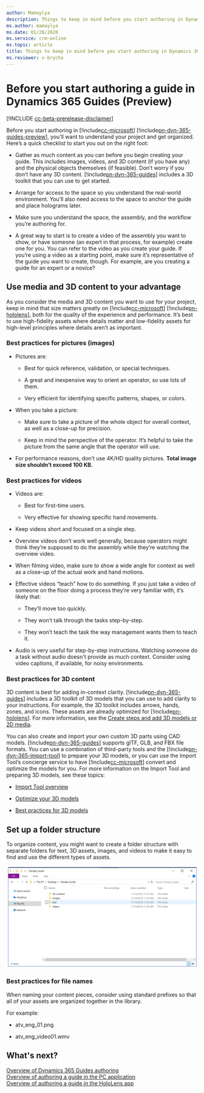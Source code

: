 ```yaml
---
author: Mamaylya
description: Things to keep in mind before you start authoring in Dynamics 365 Guides (Preview), including media and file naming.
ms.author: mamaylya
ms.date: 01/28/2020
ms.service: crm-online
ms.topic: article
title: Things to keep in mind before you start authoring in Dynamics 365 Guides (Preview)
ms.reviewer: v-brycho
---
```


# Before you start authoring a guide in Dynamics 365 Guides (Preview)

[!INCLUDE [cc-beta-prerelease-disclaimer](../includes/cc-beta-prerelease-disclaimer.md)]
 
Before you start authoring in [!include[cc-microsoft](../includes/cc-microsoft.md)] [!include[pn-dyn-365-guides-preview](../includes/pn-dyn-365-guides-preview.md)], you’ll want to understand your project and get organized. Here’s a quick checklist to start you out on the right foot:

- Gather as much content as you can before you begin creating your guide. This includes images, videos, and 3D content 
(if you have any) and the physical objects themselves (if feasible). Don’t worry if you don’t have any 3D content. 
[!include[pn-dyn-365-guides](../includes/pn-dyn-365-guides.md)] includes a 3D toolkit that you can use to get started.

- Arrange for access to the space so you understand the real-world environment. You’ll also need access to the space to anchor 
the guide and place holograms later.

- Make sure you understand the space, the assembly, and the workflow you’re authoring for.

- A great way to start is to create a video of the assembly you want to show, or have someone (an expert in that process, 
for example) create one for you. You can refer to the video as you create your guide. If you’re using a video as a starting 
point, make sure it’s representative of the guide you want to create, though. For example, are you creating a guide for an 
expert or a novice?

## Use media and 3D content to your advantage

As you consider the media and 3D content you want to use for your project, keep in mind that size matters greatly on [!include[cc-microsoft](../includes/cc-microsoft.md)] [!include[pn-hololens](../includes/pn-hololens.md)], 
both for the quality of the experience and performance. It’s best to use high-fidelity assets where details matter and low-fidelity 
assets for high-level principles where details aren’t as important.

### Best practices for pictures (images)

- Pictures are:

  - Best for quick reference, validation, or special techniques.
  
  - A great and inexpensive way to orient an operator, so use lots of them. 
  
  - Very efficient for identifying specific patterns, shapes, or colors.
  
- When you take a picture:

  - Make sure to take a picture of the whole object for overall context, as well as a close-up for precision.
  
  - Keep in mind the perspective of the operator. It’s helpful to take the picture from the same angle that the operator will use.

- For performance reasons, don’t use 4K/HD quality pictures. **Total image size shouldn’t exceed 100 KB.**

### Best practices for videos

- Videos are:

  - Best for first-time users.
  
  - Very effective for showing specific hand movements.
  
- Keep videos short and focused on a single step.

- Overview videos don’t work well generally, because operators might think they’re supposed to do the assembly while they’re watching 
the overview video. 

- When filming video, make sure to show a wide angle for context as well as a close-up of the actual work and hand motions.

- Effective videos “teach” how to do something. If you just take a video of someone on the floor doing a process they’re very 
familiar with, it’s likely that:

  - They’ll move too quickly.
  
  - They won’t talk through the tasks step-by-step.
  
  - They won’t teach the task the way management wants them to teach it.
  
- Audio is very useful for step-by-step instructions. Watching someone do a task without audio doesn't provide as much context. Consider
using video captions, if available, for noisy environments.

### Best practices for 3D content

3D content is best for adding in-context clarity. [!include[pn-dyn-365-guides](../includes/pn-dyn-365-guides.md)] includes a 3D toolkit of 3D models that you can use to add 
clarity to your instructions. For example, the 3D toolkit includes arrows, hands, zones, and icons. These assets are already 
optimized for [!include[pn-hololens](../includes/pn-hololens.md)]. For more information, see the [Create steps and add 3D models or 2D media](create-steps-assign-media.md).

You can also create and import your own custom 3D parts using CAD models. [!include[pn-dyn-365-guides](../includes/pn-dyn-365-guides.md)] supports glTF, GLB, and FBX file formats. You can use a combination of third-party tools and the [!include[pn-dyn-365-import-tool](../includes/pn-dyn-365-import-tool.md)] to prepare your 3D models, or you can use the Import Tool’s concierge service to have [!include[cc-microsoft](../includes/cc-microsoft.md)] convert and optimize the models for you. For more information on the Import Tool and preparing 3D models, see these topics:

- [Import Tool overview](https://docs.microsoft.com/dynamics365/mixed-reality/import-tool/)

- [Optimize your 3D models](https://docs.microsoft.com/dynamics365/mixed-reality/import-tool/optimize-models)

- [Best practices for 3D models](https://docs.microsoft.com/dynamics365/mixed-reality/import-tool/best-practices)

## Set up a folder structure

To organize content, you might want to create a folder structure with separate folders for text, 3D assets, images, and videos to make 
it easy to find and use the different types of assets.

![Folder structure](media/folder-structure.PNG "Folder structure")
 
### Best practices for file names

When naming your content pieces, consider using standard prefixes so that all of your assets are organized together in the library.

For example:

- atv_eng_01.png

- atv_eng_video01.wmv

## What's next?

[Overview of Dynamics 365 Guides authoring](authoring-overview.md)<br>
[Overview of authoring a guide in the PC application](pc-app-overview.md)<br>
[Overview of authoring a guide in the HoloLens app](hololens-app-overview.md)<br>
